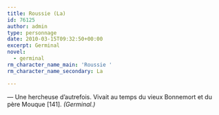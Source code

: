 ```yaml
---
title: Roussie (La)
id: 76125
author: admin
type: personnage
date: 2010-03-15T09:32:50+00:00
excerpt: Germinal
novel:
  - germinal
rm_character_name_main: 'Roussie '
rm_character_name_secondary: La

---
```

— Une hercheuse d&rsquo;autrefois. Vivait au temps du vieux Bonnemort et du père Mouque [141]. _(Germinal.)_
